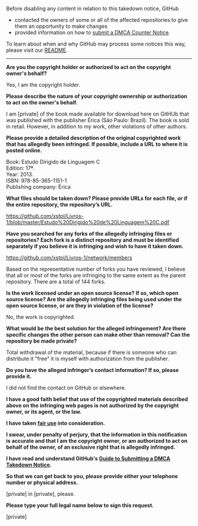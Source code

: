 Before disabling any content in relation to this takedown notice, GitHub
- contacted the owners of some or all of the affected repositories to give them an opportunity to make changes
- provided information on how to [submit a DMCA Counter Notice](https://docs.github.com/en/articles/guide-to-submitting-a-dmca-counter-notice).

To learn about when and why GitHub may process some notices this way, please visit our [README](https://github.com/github/dmca/blob/master/README.md).

---

**Are you the copyright holder or authorized to act on the copyright owner's behalf?**

Yes, I am the copyright holder.

**Please describe the nature of your copyright ownership or authorization to act on the owner's behalf.**

I am [private] of the book made available for download here on GitHUb that was published with the publisher Érica (São Paulo: Brazil). The book is sold in retail. However, in addition to my work, other violations of other authors.

**Please provide a detailed description of the original copyrighted work that has allegedly been infringed. If possible, include a URL to where it is posted online.**

Book: Estudo Dirigido de Linguagem C  
Edition: 17ª.  
Year: 2013.  
ISBN: 978-85-365-1151-1  
Publishing company: Érica

**What files should be taken down? Please provide URLs for each file, or if the entire repository, the repository’s URL.**

https://github.com/xstpl/Livros-1/blob/master/Estudo%20Dirigido%20de%20Linguagem%20C.pdf

**Have you searched for any forks of the allegedly infringing files or repositories? Each fork is a distinct repository and must be identified separately if you believe it is infringing and wish to have it taken down.**

https://github.com/xstpl/Livros-1/network/members

Based on the representative number of forks you have reviewed, I believe that all or most of the forks are infringing to the same extent as the parent repository. There are a total of 144 forks.

**Is the work licensed under an open source license? If so, which open source license? Are the allegedly infringing files being used under the open source license, or are they in violation of the license?**

No, the work is copyrighted.

**What would be the best solution for the alleged infringement? Are there specific changes the other person can make other than removal? Can the repository be made private?**

Total withdrawal of the material, because if there is someone who can distribute it "free" it is myself with authorization from the publisher.

**Do you have the alleged infringer’s contact information? If so, please provide it.**

I did not find the contact on GitHub or elsewhere.

**I have a good faith belief that use of the copyrighted materials described above on the infringing web pages is not authorized by the copyright owner, or its agent, or the law.**

**I have taken <a href="https://www.lumendatabase.org/topics/22">fair use</a> into consideration.**

**I swear, under penalty of perjury, that the information in this notification is accurate and that I am the copyright owner, or am authorized to act on behalf of the owner, of an exclusive right that is allegedly infringed.**

**I have read and understand GitHub's <a href="https://docs.github.com/articles/guide-to-submitting-a-dmca-takedown-notice/">Guide to Submitting a DMCA Takedown Notice</a>.**

**So that we can get back to you, please provide either your telephone number or physical address.**

[private] in [private], please.

**Please type your full legal name below to sign this request.**

[private]
